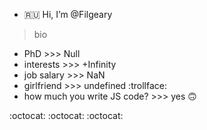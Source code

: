 - :ru: Hi, I’m @Filgeary
> bio
- PhD >>> Null
- interests >>> +Infinity
- job salary >>> NaN
- girlfriend >>> undefined :trollface:
- how much you write JS code? >>> yes 🙃

:octocat: :octocat: :octocat:

<!---
Filgeary/Filgeary is a ✨ special ✨ repository because its `README.md` (this file) appears on your GitHub profile.
You can click the Preview link to take a look at your changes.
--->

